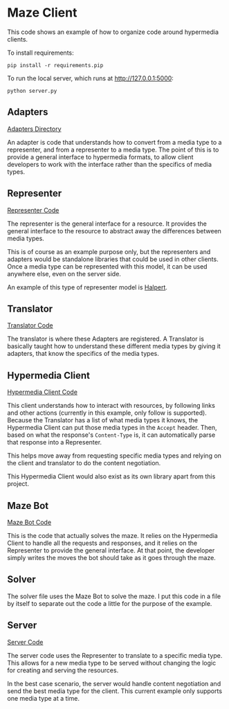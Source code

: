 Maze Client
===========

This code shows an example of how to organize code around hypermedia clients.

To install requirements:

```shell
pip install -r requirements.pip
```

To run the local server, which runs at http://127.0.0.1:5000:

```shell
python server.py
```

## Adapters

[Adapters Directory](https://github.com/smizell/maze_client/tree/master/adapters)

An adapter is code that understands how to convert from a media type to a representer, and from a representer to a media type. The point of this is to provide a general interface to hypermedia formats, to allow client developers to work with the interface rather than the specifics of media types.

## Representer

[Representer Code](https://github.com/smizell/maze_client/blob/master/representer.py)

The representer is the general interface for a resource. It provides the general interface to the resource to abstract away the differences between media types.

This is of course as an example purpose only, but the representers and adapters would be standalone libraries that could be used in other clients. Once a media type can be represented with this model, it can be used anywhere else, even on the server side.

An example of this type of representer model is [Halpert](https://github.com/smizell/halpert).

## Translator

[Translator Code](https://github.com/smizell/maze_client/blob/master/translator.py)

The translator is where these Adapters are registered. A Translator is basically taught how to understand these different media types by giving it adapters, that know the specifics of the media types.

## Hypermedia Client

[Hypermedia Client Code](https://github.com/smizell/maze_client/blob/master/hypermedia_client.py)

This client understands how to interact with resources, by following links and other actions (currently in this example, only follow is supported). Because the Translator has a list of what media types it knows, the Hypermedia Client can put those media types in the `Accept` header. Then, based on what the response's `Content-Type` is, it can automatically parse that response into a Representer. 

This helps move away from requesting specific media types and relying on the client and translator to do the content negotiation.

This Hypermedia Client would also exist as its own library apart from this project.

## Maze Bot

[Maze Bot Code](https://github.com/smizell/maze_client/blob/master/maze_bot.py)

This is the code that actually solves the maze. It relies on the Hypermedia Client to handle all the requests and responses, and it relies on the Representer to provide the general interface. At that point, the developer simply writes the moves the bot should take as it goes through the maze.

## Solver

The solver file uses the Maze Bot to solve the maze. I put this code in a file by itself to separate out the code a little for the purpose of the example.

## Server

[Server Code](https://github.com/smizell/maze_client/blob/master/server.py)

The server code uses the Representer to translate to a specific media type. This allows for a new media type to be served without changing the logic for creating and serving the resources. 

In the best case scenario, the server would handle content negotiation and send the best media type for the client. This current example only supports one media type at a time.
